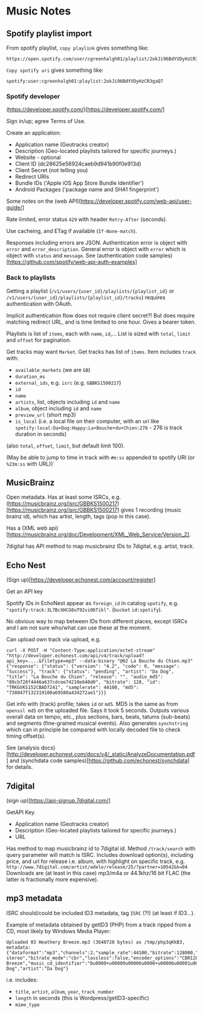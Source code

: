 # Music Notes

## Spotify playlist import

From spotify playlist, `copy playlink` gives something like:
```
https://open.spotify.com/user/cgreenhalgh01/playlist/2okJi96BdYVDyHzCR3gaQ7
```
`Copy spotify uri` gives something like:
```
spotify:user:cgreenhalgh01:playlist:2okJi96BdYVDyHzCR3gaQ7
```

### Spotify developer

(https://developer.spotify.com/)[https://developer.spotify.com/]

Sign in/up; agree Terms of Use.

Create an application:

- Application name (Geotracks creator)
- Description (Geo-located playlists tailored for specific journeys.)
- Website - optional
- Client ID (dc28625e56924caeb9d941b90f0e913d)
- Client Secret (not telling you)
- Redirect URIs
- Bundle IDs ('Apple iOS App Store Bundle Identifier')
- Android Packages ('package name and SHA1 fingerprint')

Some notes on the
(web API)[https://developer.spotify.com/web-api/user-guide/]

Rate limited, error status `429` with header `Retry-After` (seconds).

Use cacheing, and ETag if available (`If-None-match`).

Responses including errors are JSON. Authentication error is object 
with `error` and `error_description`. General error is object with
`error` which is object with `status` and `message`.
See (authentication code samples)[https://github.com/spotify/web-api-auth-examples]

### Back to playlists

Getting a playlist (`/v1/users/{user_id}/playlists/{playlist_id}` or 
`/v1/users/{user_id}/playlists/{playlist_id}/tracks`) requires 
authentication with OAuth. 

Implicit authentication flow does not require client secret?! But
does require matching redirect URL, and is time limited to one hour.
Gives a bearer token.

Playlists is list of `items`, each with `name`, `id`,... List is 
sized with `total`, `limit` and `offset` for pagination.

Get tracks may want `Market`. 
Get tracks has list of `items`. Item includes `track` with:
- `available_markets` (we are `GB`)
- `duration_ms`
- `external_ids`, e.g. `isrc` (e.g. `GBBKS1500217`)
- `id`
- `name`
- `artists`, list, objects including `id` and `name`
- `album`, object including `id` and `name`
- `preview_url` (short mp3)
- `is_local` (i.e. a local file on their computer, with an 
  uri like `spotify:local:Da+Dog:Happy:La+Bouche+du+Chien:276` - 276 is
  track duration in seconds)

(also `total`, `offset`, `limit`, but default limit 100).

(May be able to jump to time in track with `#m:ss` appended to 
spotify URI (or `%23m:ss` with URL))`

## MusicBrainz

Open metadata. 
Has at least some ISRCs, e.g. (https://musicbrainz.org/isrc/GBBKS1500217)[https://musicbrainz.org/isrc/GBBKS1500217]
gives 1 recording (music brainz id), 
which has artist, length, tags (pop in this case).

Has a (XML web api)[https://musicbrainz.org/doc/Development/XML_Web_Service/Version_2].

7digital has API method to map musicbrainz IDs to 7digital, e.g. artist,
track.

## Echo Nest

(Sign up)[https://developer.echonest.com/account/register]

Get an API key

Spotify IDs in EchoNest appear as `foreign_id` in catalog `spotify`,
e.g. `"spotify:track:3L7BcXHCG8uT92viO6Tikl"`. (`bucket` `id:spotify`).

No obvious way to map between IDs from different places, except ISRCs
and I am not sure who/what can use these at the moment.

Can upload own track via upload, e.g. 
```
curl -X POST -H "Content-Type:application/octet-stream" "http://developer.echonest.com/api/v4/track/upload?api_key=....&filetype=mp3" --data-binary "@02 La Bouche du Chien.mp3"
{"response": {"status": {"version": "4.2", "code": 0, "message": "Success"}, "track": {"status": "pending", "artist": "Da Dog", "title": "La Bouche du Chien", "release": "", "audio_md5": "89cb728f4446a637cdcee74210e640d0", "bitrate": 128, "id": "TRKGVKS152CBAD7241", "samplerate": 44100, "md5": "738047f132319100a69580a434272ae1"}}}
```

Get info with (track) profile; takes `id` or `md5`. MD5 is the same as
from `openssl md5` on the uploaded file.
Says it took 5 seconds. Outputs various overall data on tempo, etc.,
plus sections, bars, beats, tatums (sub-beats) and segments 
(fine-grained musical events). 
Also generates `synchstring` which can in principle be compared with
locally decoded file to check timing offset(s). 

See (analysis docs)[http://developer.echonest.com/docs/v4/_static/AnalyzeDocumentation.pdf]
and (synchdata code samples)[https://github.com/echonest/synchdata] for
details.

## 7digital

(sign up)[https://api-signup.7digital.com/]

GetAPI Key.
- Application name (Geotracks creator)
- Description (Geo-located playlists tailored for specific journeys.)
- URL

Has method to map musicbrainz id to 7digital id.
Method `/track/search` with query parameter will match is ISRC. 
Includes download option(s), including price, and url for release
i.e. album, with highlight on specific track, e.g. 
`http://www.7digital.com/artist/adele/release/25/?partner=10542&h=04`
Downloads are (at least in this case) mp3/m4a or 44.1khz/16 bit FLAC
(the latter is fractionally more expensive).

## mp3 metadata

ISRC should/could be included ID3 metadata, tag `ISRC` (?!)
(at least if ID3...).

Example of metadata obtained by getID3 (PHP) from a track ripped from a CD, most likely by Windows Media Player:

```
Uploaded 03 Heathery Breeze.mp3 (3640720 bytes) as /tmp/php3qKkB3, metadata: {"dataformat":"mp3","channels":2,"sample_rate":44100,"bitrate":128000,"channelmode":"joint stereo","bitrate_mode":"cbr","lossless":false,"encoder_options":"CBR128","compression_ratio":0.090702947845805,"fileformat":"mp3","filesize":3640720,"mime_type":"audio/mpeg","length":227,"length_formatted":"3:47","year":"1996","album":"Happy","title":"Heathery Breeze","music_cd_identifier":"Du0000+u00009u00006u0000+u00006u00001u0000Au00000u0000+u0000Bu00002u0000Du00009u0000+u0000Fu00005u00009u00008u0000+u00001u00005u0000Au0000Du00003u0000+u00001u0000Cu00005u00008u00009u0000+u00002u00000u00005u0000Du00000u0000+u00002u00004u00006u00006u00002u0000+u00002u00007u0000Cu00004u00002u0000+u00002u0000Cu0000Cu0000Eu0000Au0000+u00003u00001u0000Cu0000Cu00007u0000+u00003u00006u0000Du00005u0000Du0000+u00003u0000Bu0000Bu0000Eu0000Bu0000+u00004u00000u0000Du0000Fu0000Du0000u0000u0000","track_number":"3","genre":"Folk","band":"Da Dog","artist":"Da Dog"}
```
i.e. includes:
- `title`, `artist`, `album`, `year`, `track_number`
- `length` in seconds (this is Wordpress/getID3-specific)
- `mime_type`
